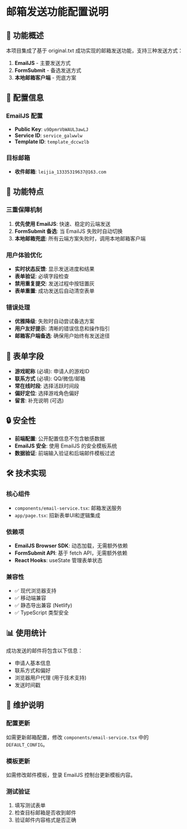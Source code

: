 # 邮箱发送功能配置说明

## 📧 功能概述

本项目集成了基于 original.txt 成功实现的邮箱发送功能，支持三种发送方式：

1. **EmailJS** - 主要发送方式
2. **FormSubmit** - 备选发送方式  
3. **本地邮箱客户端** - 兜底方案

## 🔧 配置信息

### EmailJS 配置
- **Public Key**: `u9DpmrVbWAUL3awLJ`
- **Service ID**: `service_galwwlw`
- **Template ID**: `template_dccwzlb`

### 目标邮箱
- **收件邮箱**: `leijia_13335319637@163.com`

## 🚀 功能特点

### 三重保障机制
1. **优先使用 EmailJS**: 快速、稳定的云端发送
2. **FormSubmit 备选**: 当 EmailJS 失败时自动切换
3. **本地邮箱兜底**: 所有云端方案失败时，调用本地邮箱客户端

### 用户体验优化
- **实时状态反馈**: 显示发送进度和结果
- **表单验证**: 必填字段检查
- **禁用重复提交**: 发送过程中按钮置灰
- **表单重置**: 成功发送后自动清空表单

### 错误处理
- **优雅降级**: 失败时自动尝试备选方案
- **用户友好提示**: 清晰的错误信息和操作指引
- **邮箱客户端备选**: 确保用户始终有发送途径

## 📝 表单字段

- **游戏昵称** (必填): 申请人的游戏ID
- **联系方式** (必填): QQ/微信/邮箱
- **常在线时段**: 选择活跃时间段
- **偏好定位**: 选择游戏角色偏好
- **留言**: 补充说明 (可选)

## 🔒 安全性

- **前端配置**: 公开配置信息不包含敏感数据
- **EmailJS 安全**: 使用 EmailJS 的安全模板系统
- **数据验证**: 前端输入验证和后端邮件模板过滤

## 🛠️ 技术实现

### 核心组件
- `components/email-service.tsx`: 邮箱发送服务
- `app/page.tsx`: 招新表单UI和逻辑集成

### 依赖项
- **EmailJS Browser SDK**: 动态加载，无需额外依赖
- **FormSubmit API**: 基于 fetch API，无需额外依赖
- **React Hooks**: useState 管理表单状态

### 兼容性
- ✅ 现代浏览器支持
- ✅ 移动端兼容
- ✅ 静态导出兼容 (Netlify)
- ✅ TypeScript 类型安全

## 📊 使用统计

成功发送的邮件将包含以下信息：
- 申请人基本信息
- 联系方式和偏好
- 浏览器用户代理 (用于技术支持)
- 发送时间戳

## 🔄 维护说明

### 配置更新
如需更新邮箱配置，修改 `components/email-service.tsx` 中的 `DEFAULT_CONFIG`。

### 模板更新  
如需修改邮件模板，登录 EmailJS 控制台更新模板内容。

### 测试验证
1. 填写测试表单
2. 检查目标邮箱是否收到邮件
3. 验证邮件内容格式是否正确
